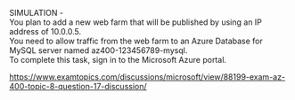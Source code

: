 SIMULATION -<br/>You plan to add a new web farm that will be published by using an IP address of 10.0.0.5.<br/>You need to allow traffic from the web farm to an Azure Database for MySQL server named az400-123456789-mysql.<br/>To complete this task, sign in to the Microsoft Azure portal.<br/><p><a href="https://www.examtopics.com/discussions/microsoft/view/88199-exam-az-400-topic-8-question-17-discussion/">https://www.examtopics.com/discussions/microsoft/view/88199-exam-az-400-topic-8-question-17-discussion/</a></p><script src="https://giscus.app/client.js"                    data-repo="azsamples/az204"                    data-repo-id="R_kgDOMRXzDQ"                    data-category="General"                    data-category-id="DIC_kwDOMRXzDc4Cgi27"                    data-mapping="pathname"                    data-strict="0"                    data-reactions-enabled="0"                    data-emit-metadata="0"                    data-input-position="bottom"                    data-theme="preferred_color_scheme"                    data-lang="en"                    crossorigin="anonymous"                    async>                    </script>